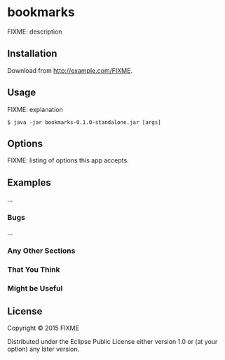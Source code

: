 # bookmarks

FIXME: description

## Installation

Download from http://example.com/FIXME.

## Usage

FIXME: explanation

    $ java -jar bookmarks-0.1.0-standalone.jar [args]

## Options

FIXME: listing of options this app accepts.

## Examples

...

### Bugs

...

### Any Other Sections
### That You Think
### Might be Useful

## License

Copyright © 2015 FIXME

Distributed under the Eclipse Public License either version 1.0 or (at
your option) any later version.
